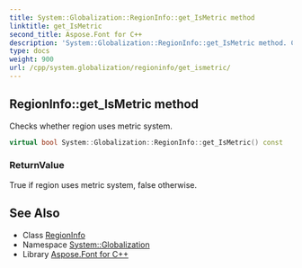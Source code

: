 ```yaml
---
title: System::Globalization::RegionInfo::get_IsMetric method
linktitle: get_IsMetric
second_title: Aspose.Font for C++
description: 'System::Globalization::RegionInfo::get_IsMetric method. Checks whether region uses metric system in C++.'
type: docs
weight: 900
url: /cpp/system.globalization/regioninfo/get_ismetric/
---
```

## RegionInfo::get_IsMetric method


Checks whether region uses metric system.

```cpp
virtual bool System::Globalization::RegionInfo::get_IsMetric() const
```


### ReturnValue

True if region uses metric system, false otherwise.

## See Also

* Class [RegionInfo](../)
* Namespace [System::Globalization](../../)
* Library [Aspose.Font for C++](../../../)
